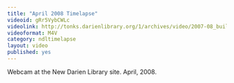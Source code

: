```yaml
---
title: "April 2008 Timelapse"
videoid: gRr5VybCWLc
videolink: http://tonks.darienlibrary.org/1/archives/video/2007-08_building_timelapse/200804_timelapse.m4v
videoformat: M4V
category: ndltimelapse
layout: video
published: yes
---
```


Webcam at the New Darien Library site. April, 2008.